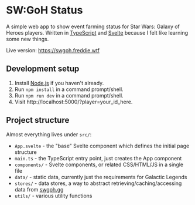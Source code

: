 # SW:GoH Status

A simple web app to show event farming status for Star Wars: Galaxy of Heroes players.
Written in [TypeScript](https://www.typescriptlang.org/) and [Svelte](https://svelte.dev)
because I felt like learning some new things.

Live version: https://swgoh.freddie.wtf

## Development setup

1. Install [Node.js](https://nodejs.org/en/) if you haven't already.
2. Run `npm install` in a command prompt/shell.
3. Run `npm run dev` in a command prompt/shell.
4. Visit http://localhost:5000/?player=your_id_here.

## Project structure

Almost everything lives under `src/`:

- `App.svelte` - the "base" Svelte component which defines the initial page structure
- `main.ts` - the TypeScript entry point, just creates the App component
- `components/` - Svelte components, or related CSS/HTML/JS in a single file
- `data/` - static data, currently just the requirements for Galactic Legends
- `stores/` - data stores, a way to abstract retrieving/caching/accessing data from
  [swgoh.gg](https://swgoh.gg)
- `utils/` - various utility functions
